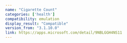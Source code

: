 ```yaml
---
name: "Cigarette Count"
categories: ['health']
compatibility: emulation
display_result: "Compatible"
version_from: "3.1.10.0"
link: https://apps.microsoft.com/detail/9NBLGGH4NS11
---
```

